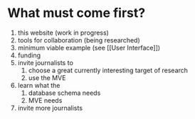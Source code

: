 # What must come first?

1. this website (work in progress)
2. tools for collaboration (being researched)
3. minimum viable example (see [[User Interface]])
4. funding
5. invite journalists to
	1. choose a great currently interesting target of research
	2. use the MVE
6. learn what the
	1. database schema needs
	2. MVE needs
7. invite more journalists
